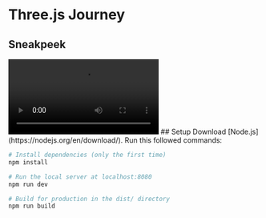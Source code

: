 # Three.js Journey
## Sneakpeek
  <video src="https://user-images.githubusercontent.com/98433990/211510774-9fae0da5-5733-4503-8d2f-0f9dffa0365c.mp4" controls="controls" style="max-width: 730px;">
  </video>
## Setup
Download [Node.js](https://nodejs.org/en/download/).
Run this followed commands:

``` bash
# Install dependencies (only the first time)
npm install

# Run the local server at localhost:8080
npm run dev

# Build for production in the dist/ directory
npm run build
```
